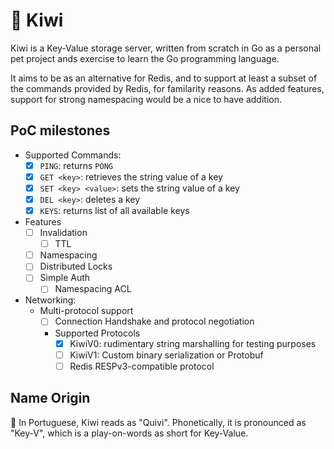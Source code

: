# 🥝 Kiwi

Kiwi is a Key-Value storage server, written from scratch in Go as a personal pet project ands exercise to learn the Go programming language. 

It aims to be as an alternative for Redis, and to support at least a subset of the commands provided by Redis, for familarity reasons. 
As added features, support for strong namespacing would be a nice to have addition.

## PoC milestones
- Supported Commands:
  - [x] `PING`: returns `PONG`
  - [x] `GET <key>`: retrieves the string value of a key
  - [x] `SET <key> <value>`: sets the string value of a key
  - [x] `DEL <key>`: deletes a key
  - [X] `KEYS`: returns list of all available keys
- Features
  - [ ] Invalidation
    - [ ] TTL
  - [ ] Namespacing 
  - [ ] Distributed Locks
  - [ ] Simple Auth
    - [ ] Namespacing ACL
- Networking:
  - Multi-protocol support
    - [ ] Connection Handshake and protocol negotiation
    - Supported Protocols
        - [x] KiwiV0: rudimentary string marshalling for testing purposes
        - [ ] KiwiV1: Custom binary serialization or Protobuf
        - [ ] Redis RESPv3-compatible protocol

## Name Origin

🥝 In Portuguese, Kiwi reads as "Quivi". Phonetically, it is pronounced as "Key-V", which is a play-on-words as short for Key-Value.
